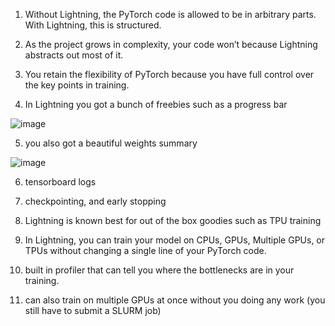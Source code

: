 1. Without Lightning, the PyTorch code is allowed to be in arbitrary parts. With Lightning, this is structured.

2. As the project grows in complexity, your code won’t because Lightning abstracts out most of it.

3. You retain the flexibility of PyTorch because you have full control over the key points in training.

4. In Lightning you got a bunch of freebies such as a  progress bar

 ![image](https://github.com/theekshanamadumal/MachineLearning/assets/66960247/d058b302-56f9-4427-97be-8aa445e28909)
 


5. you also got a beautiful weights summary

 ![image](https://github.com/theekshanamadumal/MachineLearning/assets/66960247/0edfeda4-4fce-4404-a871-04bd0f98a591)

 

6. tensorboard logs

7. checkpointing, and early stopping

8. Lightning is known best for out of the box goodies such as TPU training

9. In Lightning, you can train your model on CPUs, GPUs, Multiple GPUs, or TPUs without changing a single line of your PyTorch code.

10. built in profiler that can tell you where the bottlenecks are in your training.

11. can also train on multiple GPUs at once without you doing any work (you still have to submit a SLURM job)


